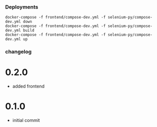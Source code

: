 ### Deployments 

```   
docker-compose -f frontend/compose-dev.yml -f selenium-py/compose-dev.yml down
docker-compose -f frontend/compose-dev.yml -f selenium-py/compose-dev.yml build
docker-compose -f frontend/compose-dev.yml -f selenium-py/compose-dev.yml up
```


### changelog

# 0.2.0

* added frontend

# 0.1.0

* initial commit
